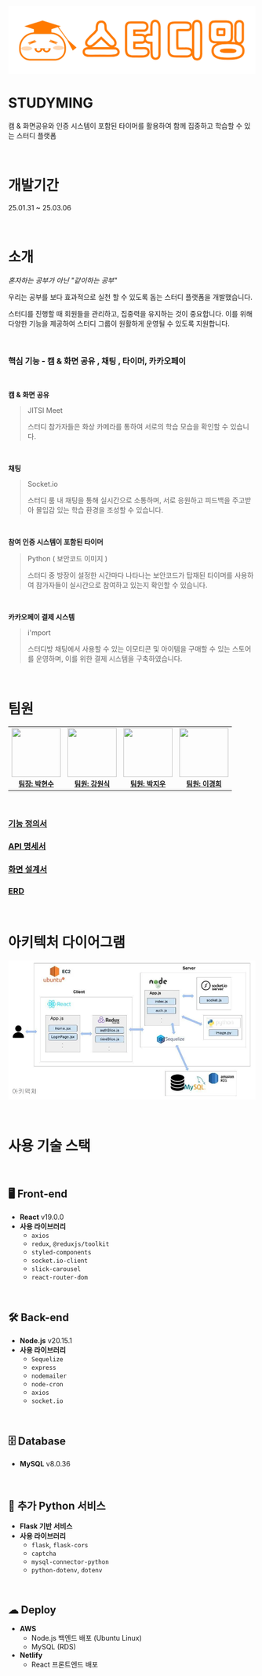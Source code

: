![스터디밍](https://github.com/ggumugi/studyming-frontend/blob/main/public/img/%EC%8A%A4%ED%84%B0%EB%94%94%EB%B0%8D.png)
# STUDYMING

캠 & 화면공유와 인증 시스템이 포함된 타이머를 활용하여 함께 집중하고 학습할 수 있는 스터디 플랫폼

<br/>

# 개발기간

25.01.31 ~ 25.03.06

<br/>

# 소개

*혼자하는 공부가 아닌 "같이하는 공부"*

우리는 공부를 보다 효과적으로 실천 할 수 있도록 돕는 스터디 플랫폼을 개발했습니다.

스터디를 진행할 때 회원들을 관리하고, 집중력을 유지하는 것이 중요합니다. 이를 위해 다양한 기능을 제공하여 스터디 그룹이 원활하게 운영될 수 있도록 지원합니다.

<br/>

### 핵심 기능 - 캠 & 화면 공유 , 채팅 , 타이머, 카카오페이

<br/>

**캠 & 화면 공유**
> JITSI Meet
>
> 스터디 참가자들은 화상 카메라를 통하여 서로의 학습 모습을 확인할 수 있습니다.
<br/>

 **채팅**
> Socket.io
> 
> 스터디 룸 내 채팅을 통해 실시간으로 소통하며, 서로 응원하고 피드백을 주고받아 몰입감 있는 학습 환경을 조성할 수 있습니다.
<br/>

**참여 인증 시스템이 포함된 타이머**
>  Python ( 보안코드 이미지 )
> 
> 스터디 중 방장이 설정한 시간마다 나타나는 보안코드가 탑재된 타이머를 사용하여 참가자들이 실시간으로 참여하고 있는지 확인할 수 있습니다.
<br/>

 **카카오페이 결제 시스템**
> i'mport
> 
> 스터디방 채팅에서 사용할 수 있는 이모티콘 및 아이템을 구매할 수 있는 스토어를 운영하며, 이를 위한 결제 시스템을 구축하였습니다.
<br/>

# 팀원
<table>
  <tr align="center">
    <td>
      <a href="https://github.com/ggumugi">
        <img src="https://github.com/ggumugi.png" width="100" height="100"><br>
        <strong>팀장: 박현수</strong>
      </a>
    </td>
    <td>
      <a href="https://github.com/kangwonsik07">
        <img src="https://github.com/kangwonsik07.png" width="100" height="100"><br>
        <strong>팀원: 강원식</strong>
      </a>
    </td>
    <td>
      <a href="https://github.com/jiwoo1114">
        <img src="https://github.com/jiwoo1114.png" width="100" height="100"><br>
        <strong>팀원: 박지우</strong>
      </a>
    </td>
    <td>
      <a href="https://github.com/000Lee">
        <img src="https://github.com/000Lee.png" width="100" height="100"><br>
        <strong>팀원: 이경희</strong>
      </a>
    </td>
  </tr>
</table>
<br/>

### [기능 정의서](https://docs.google.com/spreadsheets/d/1I2MoGMJaKYxN_koUClxVCo37FfeTB7ZJXELmgS2L358/edit?gid=0#gid=0)

### [API 명세서](https://docs.google.com/spreadsheets/d/1I2MoGMJaKYxN_koUClxVCo37FfeTB7ZJXELmgS2L358/edit?gid=1039081252#gid=1039081252)

### [화면 설계서](https://www.figma.com/design/bPH7YyiRWYclDMpJbxT2zb/Studyming?node-id=0-1&t=mG50EjOrFCx8irmo-1)

### [ERD](https://github.com/ggumugi/studyming-frontend/blob/main/public/img/studyming_erd.png)

<br/>

# 아키텍처 다이어그램
![아키텍처 다이어그램](https://github.com/ggumugi/studyming-frontend/blob/main/public/img/%EC%95%84%ED%82%A4%ED%85%8D%EC%B3%90.webp)

<br/>

# 사용 기술 스택  
<br/>

## 🖥 Front-end  
- **React** v19.0.0  
- **사용 라이브러리**  
  - `axios`  
  - `redux`, `@reduxjs/toolkit`  
  - `styled-components`  
  - `socket.io-client`  
  - `slick-carousel`  
  - `react-router-dom`  

<br/>

## 🛠 Back-end  
- **Node.js** v20.15.1  
- **사용 라이브러리**  
  - `Sequelize`  
  - `express`  
  - `nodemailer`  
  - `node-cron`  
  - `axios`  
  - `socket.io`  

<br/>

## 🗄 Database  
- **MySQL** v8.0.36  

<br/>

## 🐍 추가 Python 서비스  
- **Flask 기반 서비스**  
- **사용 라이브러리**  
  - `flask`, `flask-cors`  
  - `captcha`  
  - `mysql-connector-python`  
  - `python-dotenv`, `dotenv`  

<br/>

## ☁ Deploy
- **AWS**  
  - Node.js 백엔드 배포 (Ubuntu Linux)  
  - MySQL (RDS)  
- **Netlify**  
  - React 프론트엔드 배포  


